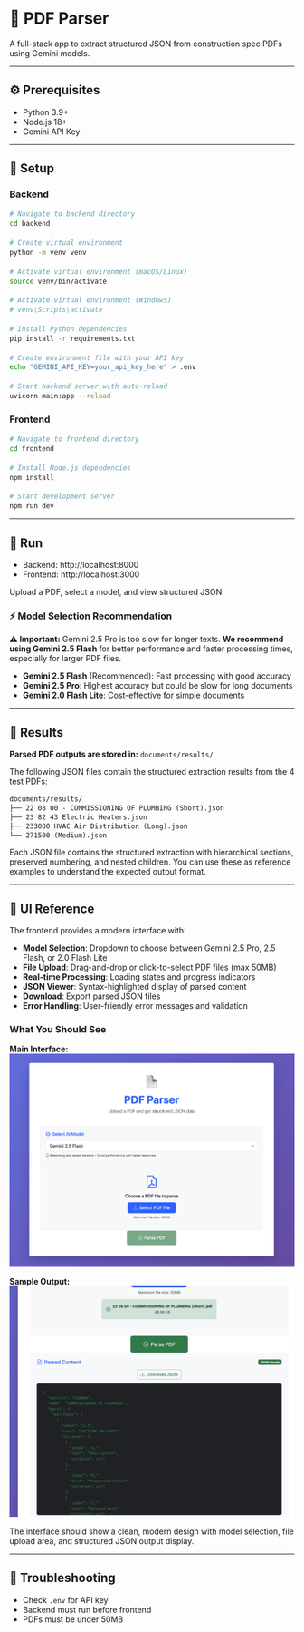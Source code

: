 # 📄 PDF Parser

A full-stack app to extract structured JSON from construction spec PDFs using Gemini models.

---

## ⚙️ Prerequisites

- Python 3.9+
- Node.js 18+
- Gemini API Key

---

## 🔧 Setup

### Backend

```bash
# Navigate to backend directory
cd backend

# Create virtual environment
python -m venv venv

# Activate virtual environment (macOS/Linux)
source venv/bin/activate

# Activate virtual environment (Windows)
# venv\Scripts\activate

# Install Python dependencies
pip install -r requirements.txt

# Create environment file with your API key
echo "GEMINI_API_KEY=your_api_key_here" > .env

# Start backend server with auto-reload
uvicorn main:app --reload
```

### Frontend

```bash
# Navigate to frontend directory
cd frontend

# Install Node.js dependencies
npm install

# Start development server
npm run dev
```

---

## 🚀 Run

- Backend: http://localhost:8000
- Frontend: http://localhost:3000

Upload a PDF, select a model, and view structured JSON.

### ⚡ Model Selection Recommendation

**⚠️ Important:** Gemini 2.5 Pro is too slow for longer texts. **We recommend using Gemini 2.5 Flash** for better performance and faster processing times, especially for larger PDF files.

- **Gemini 2.5 Flash** (Recommended): Fast processing with good accuracy
- **Gemini 2.5 Pro**: Highest accuracy but could be slow for long documents
- **Gemini 2.0 Flash Lite**: Cost-effective for simple documents

---

## 📁 Results

**Parsed PDF outputs are stored in:** `documents/results/`

The following JSON files contain the structured extraction results from the 4 test PDFs:

```
documents/results/
├── 22 08 00 - COMMISSIONING OF PLUMBING (Short).json
├── 23 82 43 Electric Heaters.json
├── 233000 HVAC Air Distribution (Long).json
└── 271500 (Medium).json
```

Each JSON file contains the structured extraction with hierarchical sections, preserved numbering, and nested children. You can use these as reference examples to understand the expected output format.

---

## 🎨 UI Reference

The frontend provides a modern interface with:

- **Model Selection**: Dropdown to choose between Gemini 2.5 Pro, 2.5 Flash, or 2.0 Flash Lite
- **File Upload**: Drag-and-drop or click-to-select PDF files (max 50MB)
- **Real-time Processing**: Loading states and progress indicators
- **JSON Viewer**: Syntax-highlighted display of parsed content
- **Download**: Export parsed JSON files
- **Error Handling**: User-friendly error messages and validation

### What You Should See

**Main Interface:**
![PDF Parser UI](UI/UI.png)

**Sample Output:**
![Sample JSON Output](UI/sample_output.png)

The interface should show a clean, modern design with model selection, file upload area, and structured JSON output display.

---

## 🐛 Troubleshooting

- Check `.env` for API key
- Backend must run before frontend
- PDFs must be under 50MB
